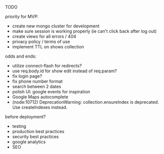 TODO

priority for MVP:
- create new mongo cluster for development
- make sure session is working properly (ie can't click back after log out)
- create views for all errors / 404
- privacy policy / terms of use
- implement TTL on shows collection

odds and ends:
- utilize connect-flash for redirects?
- use req.body.id for show edit instead of req.param?
- fix login page?
- fix phone number format
- search between 2 dates
- polish UI: google events for inspiration
- Google Maps autocomplete
- (node:10712) DeprecationWarning: collection.ensureIndex is deprecated. Use createIndexes instead.

before deployment?
- testing
- production best practices
- security best practices
- google analytics
- SEO
